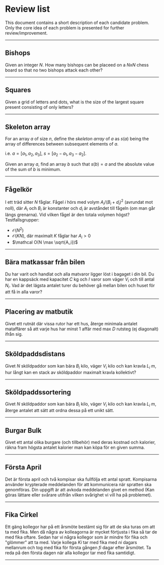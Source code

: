 # Review list

This document contains a short description of each candidate problem. Only the core idea of each problem is presented for further review/improvement.

___
## Bishops
Given an integer $N$. How many bishops can be placeed on a $NxN$ chess board so that no two bishops attack each other?
___
## Squares
Given a grid of letters and dots, what is the size of the largest square present consisting of only letters?
___
## Skeleton array
For an array $a$ of size $n$, define the *skeleton array* of $a$ as $s(a)$ being the array of differences between subsequent elements of $a$. 

i.e. $a = [a_1,a_2,a_3]$, $s = [a_2-a_1,a_3-a_2]$.

Given an array $a$, find an array $b$ such that $s(b) = a$ and the absolute value of the sum of $b$ is minimum. 
___
## Fågelkör
I ett träd sitter $N$ fåglar. Fågel $i$ hörs med volym $A_i / (B_i + d_i)^2$ (avrundat mot noll), där $A_i$ och $B_i$ är konstanter och $d_i$ är avståndet till fågeln (om man går längs grenarna). Vid vilken fågel är den totala volymen högst? Testfallsgrupper:
* $\mathcal O(N^2)$
* $\mathcal O(KN)$, där maximalt $K$ fåglar har $A_i>0$
* $\mathcal O(N \max \sqrt{A_i})$
___
## Bära matkassar från bilen
Du har varit och handlat och alla matvaror ligger löst i bagaget i din bil. Du har en kappsäck med kapacitet $C$ kg och $I$ varor som väger $V_i$ och till antal $N_i$. Vad är det lägsta antalet turer du behöver gå mellan bilen och huset för att få in alla varor?
___
## Placering av matbutik
Givet ett rutnät där vissa rutor har ett hus, återge minimala antalet mataffärer så att varje hus har minst 1 affär med max $D$ rutsteg (ej diagonalt) ifrån sig.
___
## Sköldpaddsdistans
Givet $N$ sköldpaddor som kan bära $B_i$ kilo, väger $V_i$ kilo och kan kravla $L_i$ m, hur långt kan en stack av sköldpaddor maximalt kravla kollektivt?
___
## Sköldpaddssortering
Givet $N$ sköldpaddor som kan bära $B_i$ kilo, väger $V_i$ kilo och kan kravla $L_i$ m, återge antalet att sätt att ordna dessa på ett unikt sätt.
___
## Burgar Bulk
Givet ett antal olika burgare (och tillbehör) med deras kostnad och kalorier, räkna fram högsta antalet kalorier man kan köpa för en given summa.
___
## Första April
Det är första april och två kompisar ska fullfölja ett antal spratt. Kompisarna använder krypterade meddelanden för att kommunicera när spratten ska genomföras. Din uppgift är att avkoda meddelanden givet en method (Kan göras lättare eller svårare utifrån vilken svårighet vi vill ha på problemet).
___
## Fika Cirkel
Ett gäng kollegor har på ett årsmöte bestämt sig för att de ska turas om att ta med fika. Men då några av kolleagorna är mycket förtjusta i fika så tar de med fika oftare. Sedan har vi några kollegor som är mindre för fika och "glömmer" att ta med. Varje kollega $Ki$ tar med fika med $ni$ dagars mellanrum och tog med fika för första gången $fi$ dagar efter årsmötet. Ta reda på den första dagen när alla kollegor tar med fika samtidigt.
___


